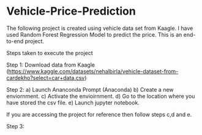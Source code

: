 # Vehicle-Price-Prediction
The following project is created using vehicle data set from Kaagle. I have used Random Forest Regression Model to predict the price. This is an end-to-end project.

Steps taken to execute the project

Step 1: Download data from Kaagle (https://www.kaggle.com/datasets/nehalbirla/vehicle-dataset-from-cardekho?select=car+data.csv)

Step 2: 
  a) Launch Ananconda Prompt (Anaconda) 
  b) Create a new enviornment.
  c) Activate the envioirnment.
  d) Go to the location where you have stored the csv file.
  e) Launch jupyter notebook.

If you are accessing the project for reference then follow steps c,d and e.

Step 3: 
